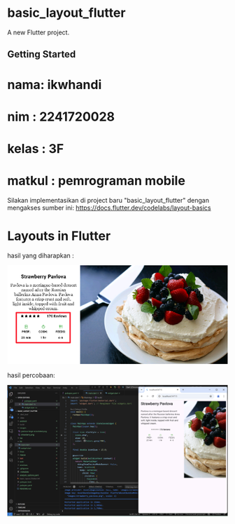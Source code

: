 # basic_layout_flutter

A new Flutter project.

## Getting Started

# nama: ikwhandi
# nim : 2241720028
# kelas : 3F
# matkul : pemrograman mobile

Silakan implementasikan di project baru "basic_layout_flutter" dengan mengakses sumber ini: https://docs.flutter.dev/codelabs/layout-basics

# Layouts in Flutter

hasil yang diharapkan :

![alt text](images/pavlova-large-annotated.png)

hasil percobaan:

![alt text](images/01.png)

